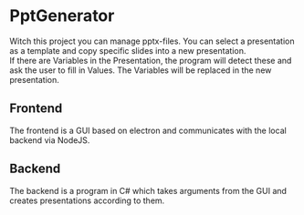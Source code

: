 # PptGenerator  

Witch this project you can manage pptx-files. You can select a presentation as a template and copy specific slides into a new presentation.  
If there are Variables in the Presentation, the program will detect these and ask the user to fill in Values. The Variables will be replaced in the new presentation.  

## Frontend  

The frontend is a GUI based on electron and communicates with the local backend via NodeJS.

## Backend  

The backend is a program in C# which takes arguments from the GUI and creates presentations according to them.